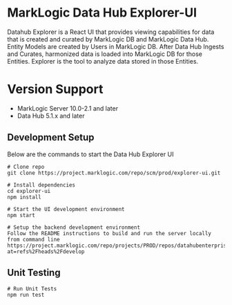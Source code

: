 # MarkLogic Data Hub Explorer-UI

Datahub Explorer is a React UI that provides viewing capabilities for data that is created and curated by MarkLogic DB and MarkLogic Data Hub. Entity Models are created by Users in MarkLogic DB. After Data Hub Ingests and Curates, harmonized data is loaded into MarkLogic DB for those Entities. Explorer is the tool to analyze data stored in those Entities.

# Version Support

  - MarkLogic Server 10.0-2.1 and later
  - Data Hub 5.1.x and later

## Development Setup

Below are the commands to start the Data Hub Explorer UI

```
# Clone repo
git clone https://project.marklogic.com/repo/scm/prod/explorer-ui.git

# Install dependencies
cd explorer-ui
npm install

# Start the UI development environment
npm start

# Setup the backend development environment
Follow the README instructions to build and run the server locally from command line
https://project.marklogic.com/repo/projects/PROD/repos/datahubenterprise/browse?at=refs%2Fheads%2Fdevelop
```

## Unit Testing
```
# Run Unit Tests
npm run test
```